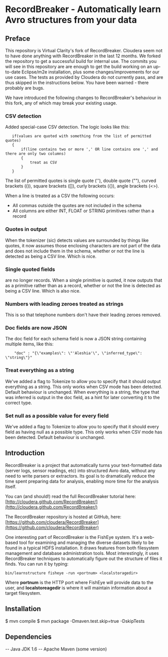 RecordBreaker - Automatically learn Avro structures from your data
========================================================================================

Preface
-------
This repository is Virtual Clarity's fork of RecordBreaker. Cloudera seem not to have done anything with RecordBreaker in the last 12 months. We forked the repository to get a successful build for internal use. The commits you will see in this repository are are enough to get the build working on an up-to-date Eclipse/m2e installation, plus some changes/improvements for our use cases. The tests as provided by Cloudera do not currently pass, and are thus skipped in the instructions below. You have been warned - there probably are bugs. 

We have introduced the following changes to RecordBreaker's behaviour in this fork, any of which may break your existing usage.

### CSV detection
Added special-case CSV detection. The logic looks like this:
 ```
 	if(values are quoted with something from the list of permitted quotes)
 	{
 		if(line contains two or more ',' OR line contains one ',' and there are only two columns)
 		{
 			treat as CSV
 		} 
 	}
 ```
The list of permitted quotes is single quote (''), double quote (""), curved brackets (()), square brackets ([]), curly brackets ({}), angle brackets (<>).

When a line is treated as a CSV the following occurs:
 * All commas outside the quotes are not included in the schema
 * All columns are either INT, FLOAT or STRING primitives rather than a record  
 
### Quotes in output  
When the tokenizer (sic) detects values are surrounded by things like quotes, it now assumes those enclosing characters are not part of the data and does not include them in the schema, whether or not the line is detected as being a CSV line. Which is nice.

### Single quoted fields
are no longer records. When a single primitive is quoted, it now outputs that as a primitive rather than as a record, whether or not the line is detected as being a CSV line. Which is also nice. 

### Numbers with leading zeroes treated as strings
This is so that telephone numbers don't have their leading zeroes removed.

### Doc fields are now JSON
The doc field for each schema field is now a JSON string containing multiple items, like this:

```
    "doc" : "{\"examples\": \"'Aleshia'\", \"inferred_type\": \"string\"}"
```

### Treat everything as a string
We've added a flag to Tokenize to allow you to specify that it should output everything as a string. This only works when CSV mode has been detected. Default behaviour is unchanged. When everything is a string, the type that was inferred is output in the doc field, as a hint for later converting it to the correct type.

### Set null as a possible value for every field
We've added a flag to Tokenize to allow you to specify that it should every field as having null as a possible type. This only works when CSV mode has been detected. Default behaviour is unchanged.

Introduction
----------------------------------------------------------------------------------------
RecordBreaker is a project that automatically turns your text-formatted data (server logs, sensor readings, etc) into structured Avro data, without any need to write parsers or extractors.  Its goal is to dramatically reduce the time spent preparing data for analysis, enabling more time for the analysis itself.

You can (and should!) read the full RecordBreaker tutorial here: [http://cloudera.github.com/RecordBreaker/](http://cloudera.github.com/RecordBreaker/)

The RecordBreaker repository is hosted at GitHub, here:
[https://github.com/cloudera/RecordBreaker](https://github.com/cloudera/RecordBreaker)

One interesting part of RecordBreaker is the FishEye system.  It's a
web-based tool for examining and managing the diverse datasets likely
to be found in a typical HDFS installation.  It draws features from
both filesystem management and database administration tools.  Most
interestingly, it uses RecordBreaker techniques to automatically
figure out the structure of files it finds.  You can run it by typing:



    bin/learnstructure fisheye -run <portnum> <localstoragedir>



Where __portnum__ is the HTTP port where FishEye will provide data to the
user, and __localstoreagedir__ is where it will maintain information
about a target filesystem.     


Installation
----------------------------------------------------------------------------------------
$ mvn compile
$ mvn package -Dmaven.test.skip=true -DskipTests


Dependencies
----------------------------------------------------------------------------------------
-- Java JDK 1.6
-- Apache Maven (some version)

